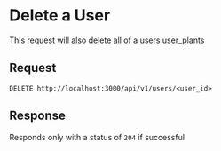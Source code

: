 # Delete a User
This request will also delete all of a users user_plants
## Request
`DELETE http://localhost:3000/api/v1/users/<user_id>`

## Response
Responds only with a status of `204` if successful

